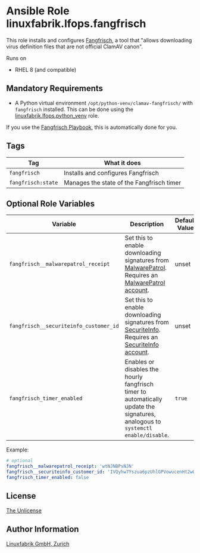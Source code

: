 # Ansible Role linuxfabrik.lfops.fangfrisch

This role installs and configures [Fangfrisch](https://rseichter.github.io/fangfrisch/), a tool that "allows downloading virus definition files that are not official ClamAV canon".

Runs on

* RHEL 8 (and compatible)


## Mandatory Requirements

* A Python virtual environment `/opt/python-venv/clamav-fangfrisch/` with `fangfrisch` installed. This can be done using the [linuxfabrik.lfops.python_venv](https://github.com/linuxfabrik/lfops/tree/main/roles/python_venv) role.

If you use the [Fangfrisch Playbook](https://github.com/Linuxfabrik/lfops/blob/main/playbooks/fangfrisch.yml), this is automatically done for you.


## Tags

| Tag                | What it does                              |
| ---                | ------------                              |
| `fangfrisch`       | Installs and configures Fangfrisch        |
| `fangfrisch:state` | Manages the state of the Fangfrisch timer |


## Optional Role Variables

| Variable | Description | Default Value |
| -------- | ----------- | ------------- |
| `fangfrisch__malwarepatrol_receipt` | Set this to enable downloading signatures from [MalwarePatrol](https://www.malwarepatrol.net). Requires an [MalwarePatrol account](https://www.malwarepatrol.net/my-account/). | unset |
| `fangfrisch__securiteinfo_customer_id` | Set this to enable downloading signatures from [SecuriteInfo](https://www.securiteinfo.com/). Requires an [SecuriteInfo account](https://www.securiteinfo.com/clients/customers/account). | unset |
| `fangfrisch_timer_enabled` | Enables or disables the hourly fangfrisch timer to automatically update the signatures, analogous to `systemctl enable/disable`. | `true` |

Example:
```yaml
# optional
fangfrisch__malwarepatrol_receipt: 'wtNJNBPsNJN'
fangfrisch__securiteinfo_customer_id: 'IVQyhw7Yszua6pzUhlGPVowucenHt2wQe9iXDfwsMOfheeOUakB28irj5JyDsKF4e81LkLbNUtMHcUGL9EVKOJ9WxSSv4ySjBhY0vngBDunEPlixtGTBB6f1mvaTqXzz'
fangfrisch_timer_enabled: false
```


## License

[The Unlicense](https://unlicense.org/)


## Author Information

[Linuxfabrik GmbH, Zurich](https://www.linuxfabrik.ch)
